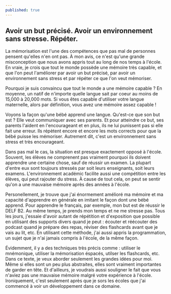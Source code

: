 ```yaml
---
published: true
---
```

## Avoir un but précisé. Avoir un environnement sans stresse. Répéter.

La mémorisation est l'une des compétences que pas mal de personnes pensent qu'elles n'en ont pas. À mon avis, ce n'est qu'une grande misconception que nous avons appris tout au long de nos temps à l'école. En vraie, je crois que tout le monde possède une mémoire très capable, et que l'on peut l'améliorer par avoir un but précisé, par avoir un environnement sans stress et par répéter ce que l'on veut mémoriser.

Pourquoi je suis convaincu que tout le monde a une mémoire capable ? En moyenne, un natif de n'importe quelle langue sait par coeur au moins de 15,000 à 20,000 mots. Si vous êtes capable d'utiliser votre langue maternelle, alors par définition, vous avez une mémoire assez capable !

Voyons la façon qu'une bébé apprend une langue. Qu'est-ce que son but est ? Elle veut communiquer avec ses parents. Et pour atteindre ce but, ses parents l'aident en l'encourageant et en plus, ils ne lui punissent pas si elle fait une erreur. Ils répètent encore et encore les mots corrects pour que la bébé puisse les mémoriser. Autrement dit, c'est un environnement sans stress et très encourageant.

Dans pas mal le cas, la situation est presque exactement opposé à l'école. Souvent, les élèves ne comprenent pas vraiment pourquoi ils doivent apprendre une certaine chose, sauf de réussir un examen. La plupart d'entre eux sont toujours stressés par soit leurs enseignants, soit leurs examens. L'environnement académic facilite aussi une compétition entre les élèves, qui peut rajouter du stress. À cause de tout cela, on peut se sentir qu'on a une mauvaise mémoire après des années à l'école.

Personellement, je trouve que j'ai énormement amélioré ma mémoire et ma capacité d'apprendre en générale en imitant le façon dont une bébé apprend. Pour apprendre le français, par exemple, mon but est de réussir le DELF B2. Au même temps, je prends mon temps et ne me stresse pas. Tous les jours, j'essaie d'avoir autant de répétition et d'exposition que possible en utilisant des supports divers quand je peut : écouter et réécouter des podcast quand je prépare des repas, réviser des flashcards avant que je vais au lit, etc. En utilisant cette méthode, j'ai aussi appris la programmation, un sujet que je n'ai jamais compris à l'école, de la même façon.  

Évidemment, il y a des techniques très précis comme : utiliser le mnémonique, utiliser la mémorisation éspacés, utilser les flashcards, etc. Dans ce texte, je veux aborder seulement les grandes idées pour moi. Même si elles sont un peu plus abstraites, elles sont vraiment importantes de garder en tête. Et d'ailleurs, je voudrais aussi souligner le fait que vous n'aviez pas une mauvaise mémoire malgré votre expérience à l'école. Ironiquement, c'est seulement après que je sors les écoles que j'ai commencé à voir un développement dans ce domaine.
